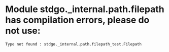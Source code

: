 # Module stdgo._internal.path.filepath has compilation errors, please do not use:
```
Type not found : stdgo._internal.path.filepath_test.Filepath

```

